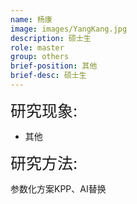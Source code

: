 ```yaml
---
name: 杨康
image: images/YangKang.jpg
description: 硕士生
role: master
group: others
brief-position: 其他
brief-desc: 硕士生
---
```


<span style="font-size: 25px;">研究现象:
* 其他

<span style="font-size: 25px;">研究方法: </span>

参数化方案KPP、AI替换